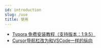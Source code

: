 ```yaml
---
id: introduction
slug: /use
title: 使用
---
```


- [Typora 免费安装教程（支持版本：1.9.5）](https://blog.csdn.net/qq_61621323/article/details/141036982)
- [Cursor导航栏改为和VSCode一样的纵向](https://www.maemo.cc/2024/10/23/edit-cursor-activitybar-orientation.html)
